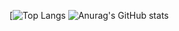 [![Top Langs](https://github-readme-stats.vercel.app/api/top-langs/?username=milliorn&langs_count=10&layout=compact&theme=nord)
![Anurag's GitHub stats](https://github-readme-stats.vercel.app/api?username=milliorn&theme=nord&show_icons=true)
